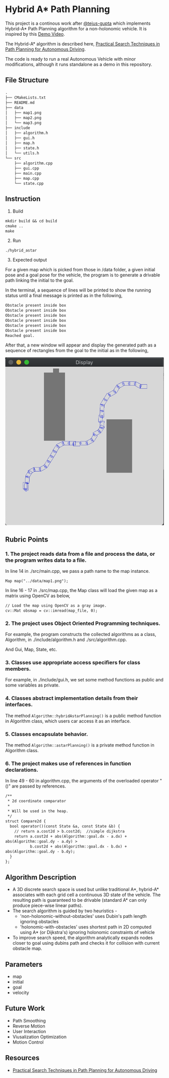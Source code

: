 # Hybrid A* Path Planning

This project is a continous work after [@tejus-gupta](https://github.com/tejus-gupta/hybrid-astar-planner.git) which implements Hybrid-A* Path Planning algorithm for a non-holonomic vehicle. It is inspired by this [Demo Video](https://www.youtube.com/watch?time_continue=2&v=qXZt-B7iUyw).

The Hybrid-A* algorithm is described here, [Practical Search Techniques in Path Planning for Autonomous Driving](https://ai.stanford.edu/~ddolgov/papers/dolgov_gpp_stair08.pdf).

The code is ready to run a real Autonomous Vehicle with minor modifications, although it runs standalone as a demo in this repository.

## File Structure

```
.
├── CMakeLists.txt
├── README.md
├── data
│   ├── map1.png
│   ├── map2.png
│   └── map3.png
├── include
│   ├── algorithm.h
│   ├── gui.h
│   ├── map.h
│   ├── state.h
│   └── utils.h
└── src
    ├── algorithm.cpp
    ├── gui.cpp
    ├── main.cpp
    ├── map.cpp
    └── state.cpp
```

## Instruction

1) Build

```
mkdir build && cd build
cmake ..
make
```

2) Run

```
./hybrid_astar
```

3) Expected output

For a given map which is picked from those in /data folder, a given initial pose and a goal pose for the vehicle, the program is to generate a drivable path linking the initial to the goal.

In the terminal, a sequence of lines will be printed to show the running status until a final message is printed as in the following,

```
Obstacle present inside box
Obstacle present inside box
Obstacle present inside box
Obstacle present inside box
Obstacle present inside box
Obstacle present inside box
Reached goal.
```

After that, a new window will appear and display the generated path as a sequence of rectangles from the goal to the initial as in the following,

![](./output/output1.png)

## Rubric Points

### 1. The project reads data from a file and process the data, or the program writes data to a file.

In line 14 in ./src/main.cpp, we pass a path name to the map instance.

```
Map map("../data/map1.png");
```

In line 16 - 17 in ./src/map.cpp, the Map class will load the given map as a matrix using OpenCV as below,

```
// Load the map using OpenCV as a gray image.
cv::Mat obsmap = cv::imread(map_file, 0);
```

### 2. The project uses Object Oriented Programming techniques.

For example, the program constructs the collected algorithms as a class, Algorithm, in ./include/algorithm.h and ./src/algorithm.cpp.

And Gui, Map, State, etc.

### 3. Classes use appropriate access specifiers for class members.

For example, in ./include/gui.h, we set some method functions as public and some variables as private.

### 4. Classes abstract implementation details from their interfaces.

The method ``Algorithm::hybridAstarPlanning()`` is a public method function in Algorithm class, which users car access it as an interface.

### 5. Classes encapsulate behavior.

The method ``Algorithm::astarPlanning()`` is a private method function in Algorithm class.

### 6. The project makes use of references in function declarations.

In line 49 - 60 in algorithm.cpp, the arguments of the overloaded operator "()" are passed by references.

```
/**
 * 2d coordinate comparator
 *
 * Will be used in the heap.
 */
struct Compare2d {
  bool operator()(const State &a, const State &b) {
    // return a.cost2d > b.cost2d;	//simple dijkstra
    return a.cost2d + abs(Algorithm::goal.dx - a.dx) + abs(Algorithm::goal.dy - a.dy) >
           b.cost2d + abs(Algorithm::goal.dx - b.dx) + abs(Algorithm::goal.dy - b.dy);
  }
};
```

## Algorithm Description

* A 3D discrete search space is used but unlike traditional A*, hybrid-A* associates with each grid cell a continuous 3D state of the vehicle. The resulting path is guaranteed to be drivable (standard A* can only produce piece-wise linear paths).
* The search algorithm is guided by two heuristics -
	* 'non-holonomic-without-obstacles' uses Dubin's path length ignoring obstacles
	* 'holonomic-with-obstacles' uses shortest path in 2D computed using A* (or Dijkstra's) ignoring holonomic constraints of vehicle
* To improve search speed, the algorithm analytically expands nodes closer to goal using dubins path and checks it for collision with current obstacle map.

## Parameters

- map
- initial
- goal
- velocity

## Future Work

- Path Smoothing
- Reverse Motion
- User Interaction
- Viusalization Optimization
- Motion Control

## Resources

* [Practical Search Techniques in Path Planning for Autonomous Driving](https://ai.stanford.edu/~ddolgov/papers/dolgov_gpp_stair08.pdf)
